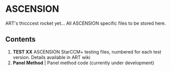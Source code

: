 
# ASCENSION
ART's thicccest rocket yet...
All ASCENSION specific files to be stored here.

## Contents
1. **TEST XX** ASCENSION StarCCM+ testing files, numbered for each test version. Details available in ART wiki
2. **Panel Method** | Panel method code (currently under development)
